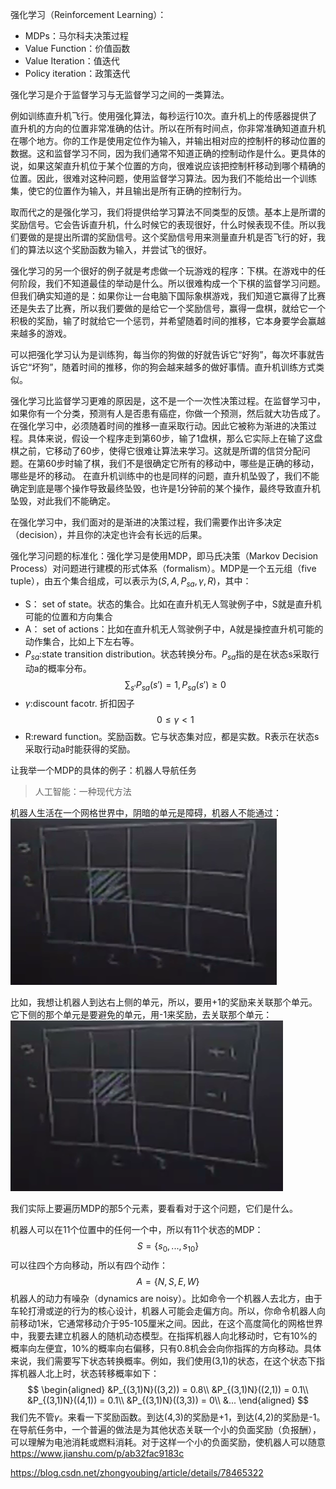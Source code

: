 强化学习（Reinforcement Learning）：
- MDPs：马尔科夫决策过程
- Value Function：价值函数
- Value Iteration：值迭代
- Policy iteration：政策迭代

强化学习是介于监督学习与无监督学习之间的一类算法。

例如训练直升机飞行。使用强化算法，每秒运行10次。直升机上的传感器提供了直升机的方向的位置非常准确的估计。所以在所有时间点，你非常准确知道直升机在哪个地方。你的工作是使用定位作为输入，并输出相对应的控制杆的移动位置的数据。这和监督学习不同，因为我们通常不知道正确的控制动作是什么。更具体的说，如果这架直升机位于某个位置的方向，很难说应该把控制杆移动到哪个精确的位置。因此，很难对这种问题，使用监督学习算法。因为我们不能给出一个训练集，使它的位置作为输入，并且输出是所有正确的控制行为。

取而代之的是强化学习，我们将提供给学习算法不同类型的反馈。基本上是所谓的奖励信号。它会告诉直升机，什么时候它的表现很好，什么时候表现不佳。所以我们要做的是提出所谓的奖励信号。这个奖励信号用来测量直升机是否飞行的好，我们的算法以这个奖励函数为输入，并尝试飞的很好。

强化学习的另一个很好的例子就是考虑做一个玩游戏的程序：下棋。在游戏中的任何阶段，我们不知道最佳的举动是什么。所以很难构成一个下棋的监督学习问题。但我们确实知道的是：如果你让一台电脑下国际象棋游戏，我们知道它赢得了比赛还是失去了比赛，所以我们要做的是给它一个奖励信号，赢得一盘棋，就给它一个积极的奖励，输了时就给它一个惩罚，并希望随着时间的推移，它本身要学会赢越来越多的游戏。

可以把强化学习认为是训练狗，每当你的狗做的好就告诉它“好狗”，每次坏事就告诉它“坏狗”，随着时间的推移，你的狗会越来越多的做好事情。直升机训练方式类似。

强化学习比监督学习更难的原因是，这不是一个一次性决策过程。在监督学习中，如果你有一个分类，预测有人是否患有癌症，你做一个预测，然后就大功告成了。在强化学习中，必须随着时间的推移一直采取行动。因此它被称为渐进的决策过程。具体来说，假设一个程序走到第60步，输了1盘棋，那么它实际上在输了这盘棋之前，它移动了60步，使得它很难让算法来学习。这就是所谓的信贷分配问题。在第60步时输了棋，我们不是很确定它所有的移动中，哪些是正确的移动，哪些是坏的移动。
在直升机训练中的也是同样的问题，直升机坠毁了，我们不能确定到底是哪个操作导致最终坠毁，也许是1分钟前的某个操作，最终导致直升机坠毁，对此我们不能确定。

在强化学习中，我们面对的是渐进的决策过程，我们需要作出许多决定（decision），并且你的决定也许会有长远的后果。

强化学习问题的标准化：强化学习是使用MDP，即马氏决策（Markov Decision Process）对问题进行建模的形式体系（formalism）。MDP是一个五元组（five tuple），由五个集合组成，可以表示为$(S,A,{P_{sa}},\gamma,R)$，其中：
- S： set of state。状态的集合。比如在直升机无人驾驶例子中，S就是直升机可能的位置和方向集合
- A： set of actions：比如在直升机无人驾驶例子中，A就是操控直升机可能的动作集合，比如上下左右等。
- $P_{sa}$:state transition distribution。状态转换分布。$P_{sa}$指的是在状态s采取行动a的概率分布。
  $$
  \sum_{s'}P_{sa}(s')=1,P_{sa}(s')\geq0
  $$
- $\gamma$:discount facotr. 折扣因子
  $$0\leq\gamma<1$$
- R:reward function。奖励函数。它与状态集对应，都是实数。R表示在状态s采取行动a时能获得的奖励。

让我举一个MDP的具体的例子：机器人导航任务
> 人工智能：一种现代方法


机器人生活在一个网格世界中，阴暗的单元是障碍，机器人不能通过：
![](https://raw.githubusercontent.com/fray-hao/images/master/20190523135233.png)

比如，我想让机器人到达右上侧的单元，所以，要用+1的奖励来关联那个单元。它下侧的那个单元是要避免的单元，用-1来奖励，去关联那个单元：
![](https://raw.githubusercontent.com/fray-hao/images/master/20190523135611.png)

我们实际上要遍历MDP的那5个元素，要看看对于这个问题，它们是什么。

机器人可以在11个位置中的任何一个中，所以有11个状态的MDP：
$$S=\{s_0,...,s_{10}\}$$
可以往四个方向移动，所以有四个动作：
$$
A=\{N,S,E,W\}
$$
机器人的动力有噪杂（dynamics are noisy）。比如命令一个机器人去北方，由于车轮打滑或逆的行为的核心设计，机器人可能会走偏方向。所以，你命令机器人向前移动1米，它通常移动介于95-105厘米之间。因此，在这个高度简化的网格世界中，我要去建立机器人的随机动态模型。在指挥机器人向北移动时，它有10%的概率向左便宜，10%的概率向右偏移，只有0.8机会会向你指挥的方向移动。具体来说，我们需要写下状态转换概率。例如，我们使用(3,1)的状态，在这个状态下指挥机器人北上时，状态转移概率如下：
$$
\begin{aligned}
    &P_{(3,1)N}((3,2)) = 0.8\\
     &P_{(3,1)N}((2,1)) = 0.1\\
      &P_{(3,1)N}((4,1)) = 0.1\\
       &P_{(3,1)N}((3,3)) = 0\\
      &...
\end{aligned}
$$
我们先不管$\gamma$。来看一下奖励函数。到达(4,3)的奖励是+1，到达(4,2)的奖励是-1。在导航任务中，一个普遍的做法是为其他状态关联一个小的负面奖励（负报酬），可以理解为电池消耗或燃料消耗。对于这样一个小的负面奖励，使机器人可以随意
https://www.jianshu.com/p/ab32fac9183c

https://blog.csdn.net/zhongyoubing/article/details/78465322